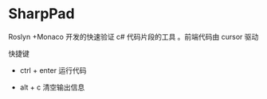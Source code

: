 # SharpPad
Roslyn +Monaco 开发的快速验证 c# 代码片段的工具 。前端代码由 cursor 驱动

快捷键  
  
- ctrl + enter 运行代码

- alt + c 清空输出信息
